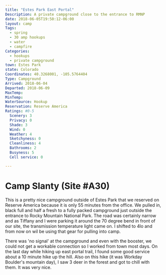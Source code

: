 ```yaml
---
title: "Estes Park East Portal"
Description: A private campground close to the entrance to RMNP
date: 2018-06-05T19:50:12-06:00
layout: camp
Tags:
  - spring
  - 30 amp hookups
  - water
  - campfire
Categories:
  - hookups
  - private campground
town: Estes Park
state: Colorado
Coordinates: 40.3268001, -105.5764404
Type: Campground
Arrived: 2018-06-04
Departed: 2018-06-09
MaxTemp:
MinTemp:
WaterSource: Hookup
Reservation: Reserve America
Ratings: #0-5
  Scenery: 3
  Privacy: 0
  Shade: 3
  Wind: 0
  Weather: 4
  Sketchyness: 0
  Cleanliness: 4
  Bathrooms: 2
  Busyness: 5
  Cell service: 0

---
```


# Camp Slanty (Site #A30)

This is a pretty nice campground outside of Estes Park that we reserved on Reserve America
because it is only 55 minutes from the office. We pulled in, black full and half a fresh to
a fully packed campground just outside the entrance to Rocky Mountain National Park. The road
was certainly narrow and as Tiffany and I were parking it around the 70 degree bend in front
of our site, the transmission temperature light came on. I shifted to 4lo and from now on wil
be using that gear for pulling into camp.

There was 'no signal' at the campground and even with the booster, we could not get a workable
connection so I worked from town most days. On the last day while hiking up east portal trail,
I found some good service about a 10 minute hike up the hill. Also on this hike (it was Workday
Boulder's mountain day), I saw 3 deer in the forest and got to chill with them. It was very nice.

